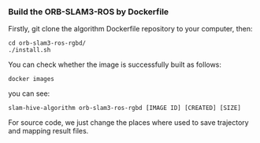 ### Build the ORB-SLAM3-ROS by Dockerfile
Firstly, git clone the algorithm Dockerfile repository to your computer, then:
```
cd orb-slam3-ros-rgbd/
./install.sh
```
You can check whether the image is successfully built as follows:
```
docker images
```
you can see:
```
slam-hive-algorithm orb-slam3-ros-rgbd [IMAGE ID] [CREATED] [SIZE]
```

For source code, we just change the places where used to save trajectory and mapping result files.

